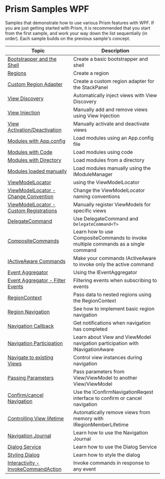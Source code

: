 # Prism Samples WPF
Samples that demonstrate how to use various Prism features with WPF.  If you are just getting started with Prism, it is recommended that you start from the first sample, and work your way down the list sequentially (in order). Each sample builds on the previous sample's concept.

 Topic | Description 
-----------|-------------
 [Bootstrapper and the Shell][1] | Create a basic bootstrapper and shell 
 [Regions][2] | Create a region 
 [Custom Region Adapter][3] | Create a custom region adapter for the StackPanel 
 [View Discovery][4] | Automatically inject views with View Discovery 
 [View Injection][5] | Manually add and remove views using View Injection 
 [View Activation/Deactivation][6] | Manually activate and deactivate views 
 [Modules with App.config][7] | Load modules using an App.config file 
 [Modules with Code][8] | Load modules using code 
 [Modules with Directory][9] | Load modules from a directory 
 [Modules loaded manually][10] | Load modules manually using the IModuleManager 
 [ViewModelLocator][11] | using the ViewModelLocator 
 [ViewModelLocator - Change Convention][12] | Change the ViewModelLocator naming conventions 
 [ViewModelLocator - Custom Registrations][13] | Manually register ViewModels for specific views 
 [DelegateCommand][14] | Use DelegateCommand and `DelegateCommand<T>` 
 [CompositeCommands][15] | Learn how to use CompositeCommands to invoke multiple commands as a single command 
 [IActiveAware Commands][16] | Make your commands IActiveAware to invoke only the active command 
 [Event Aggregator][17] | Using the IEventAggregator 
 [Event Aggregator - Filter Events][18] | Filtering events when subscribing to events 
 [RegionContext][19] | Pass data to nested regions using the RegionContext 
 [Region Navigation][20] | See how to implement basic region navigation 
 [Navigation Callback][21] | Get notifications when navigation has completed 
 [Navigation Participation][22] | Learn about View and ViewModel navigation participation with INavigationAware 
 [Navigate to existing Views][23] | Control view instances during navigation 
 [Passing Parameters][24] | Pass parameters from View/ViewModel to another View/ViewModel 
 [Confirm/cancel Navigation][25] | Use the IConfirmNavigationReqest interface to confirm or cancel navigation 
 [Controlling View lifetime][26] | Automatically remove views from memory with IRegionMemberLifetime 
 [Navigation Journal][27] | Learn how to use the Navigation Journal 
 [Dialog Service][29] | Learn how to use the Dialog Service
 [Styling Dialog][30] | Learn how to style the dialog
 [Interactivity - InvokeCommandAction][32] | Invoke commands in response to any event 


[1]: 01-BootstrapperShell/
[2]: 02-Regions/
[3]: 03-CustomRegions/
[4]: 04-ViewDiscovery/
[5]: 05-ViewInjection/
[6]: 06-ViewActivationDeactivation/
[7]: 07-Modules%20-%20AppConfig/
[8]: 07-Modules%20-%20Code/
[9]: 07-Modules%20-%20Directory/
[10]: 07-Modules%20-%20LoadManual/
[11]: 08-ViewModelLocator/
[12]: 09-ChangeConvention/
[13]: 10-CustomRegistrations/
[14]: 11-UsingDelegateCommands/
[15]: 12-UsingCompositeCommands/
[16]: 13-IActiveAwareCommands/
[17]: 14-UsingEventAggregator/
[18]: 15-FilteringEvents/
[19]: 16-RegionContext/
[20]: 17-BasicRegionNavigation/
[21]: 18-NavigationCallback/
[22]: 19-NavigationParticipation/
[23]: 20-NavigateToExistingViews/
[24]: 21-PassingParameters/
[25]: 22-ConfirmCancelNavigation/
[26]: 23-RegionMemberLifetime/
[27]: 24-NavigationJournal/
[29]: 26-UsingDialogService/
[30]: 27-StylingDialog/
[32]: 29-InvokeCommandAction/
